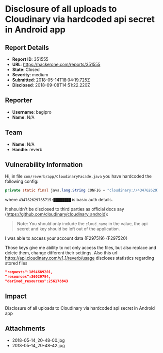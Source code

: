 # Disclosure of all uploads to Cloudinary via hardcoded api secret in Android app

## Report Details
- **Report ID**: 351555
- **URL**: https://hackerone.com/reports/351555
- **State**: Closed
- **Severity**: medium
- **Submitted**: 2018-05-14T18:04:19.725Z
- **Disclosed**: 2018-09-08T14:51:22.220Z

## Reporter
- **Username**: bagipro
- **Name**: N/A

## Team
- **Name**: N/A
- **Handle**: reverb

## Vulnerability Information
Hi, in file ``` com/reverb/app/CloudinaryFacade.java ``` you have hardcoded the following config:
```java
private static final java.lang.String CONFIG = "cloudinary://434762629765715:█████@reverb";
```
where ``` 434762629765715:████████ ``` is basic auth details.

It shouldn't be disclosed to third parties as official docs say (https://github.com/cloudinary/cloudinary_android):
> Note: You should only include the ``` cloud_name ``` in the value, the api secret and key should be left out of the application.

I was able to access your account data
{F297519}
{F297520}

Those keys give me ability to not only access the files, but also replace and delete them, change different their settings. Also this url https://api.cloudinary.com/v1_1/reverb/usage discloses statistics regarding stored files
```json
"requests":1894689201,
"resources":36029794,
"derived_resources":256178843
```

## Impact

Disclosure of all uploads to Cloudinary via hardcoded api secret in Android app

## Attachments
- 2018-05-14_20-48-00.jpg
- 2018-05-14_20-48-42.jpg
